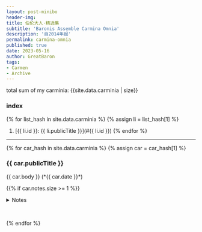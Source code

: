 ```yaml
---
layout: post-minibo
header-img: 
title: 伯伦大人·精选集
subtitle: 'Baronis Assemble Carmina Omnia'
description: '自2014年起'
permalink: carmina-omnia
published: true
date: 2023-05-16
author: GreatBaron
tags:
- Carmen
- Archive
---
```


total sum of my carminia: {{site.data.carminia | size}}


### index
{% for list_hash in site.data.carminia %}
{% assign li = list_hash[1] %}
1. [{{ li.id }}: {{ li.publicTitle }}](#{{ li.id }})
{% endfor %}
---

{% for car_hash in site.data.carminia %}
{% assign car = car_hash[1] %}
<h3 id="{{ car.id }}">{{ car.publicTitle }}</h3>
{{ car.body }}  
(*{{ car.date }}*)

{{% if car.notes.size >= 1 %}}
<details>
<summary>Notes</summary>
<ol>
{% for nt in car.notes  %}
<li>{{ nt }}</li>
{% endfor %}
</ol>
{{% endif %}}
</details>
<!--
{{ car.log }}
-->
<p>&emsp;</p>
{% endfor %}
